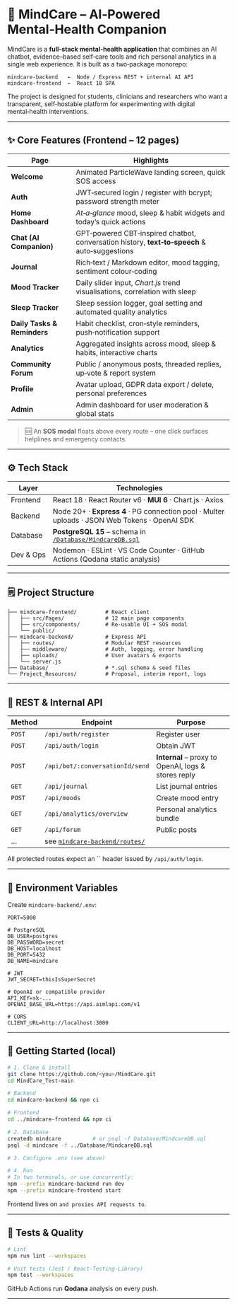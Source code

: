 # 🧠 MindCare – AI‑Powered Mental‑Health Companion

MindCare is a **full‑stack mental‑health application** that combines an AI chatbot, evidence–based self‑care tools and rich personal analytics in a single web experience.
It is built as a two‑package monorepo:

```
mindcare-backend   ←  Node / Express REST + internal AI API  
mindcare-frontend  ←  React 18 SPA  
```

The project is designed for students, clinicians and researchers who want a transparent, self‑hostable platform for experimenting with digital mental‑health interventions.

---

## ✨ Core Features (Frontend – 12 pages)

| Page                        | Highlights                                                                                    |
| --------------------------- | --------------------------------------------------------------------------------------------- |
| **Welcome**                 | Animated ParticleWave landing screen, quick SOS access                                        |
| **Auth**                    | JWT‑secured login / register with bcrypt; password strength meter                             |
| **Home Dashboard**          | *At‑a‑glance* mood, sleep & habit widgets and today’s quick actions                           |
| **Chat (AI Companion)**     | GPT‑powered CBT‑inspired chatbot, conversation history, **text‑to‑speech** & auto‑suggestions |
| **Journal**                 | Rich‑text / Markdown editor, mood tagging, sentiment colour‑coding                            |
| **Mood Tracker**            | Daily slider input, *Chart.js* trend visualisations, correlation with sleep                   |
| **Sleep Tracker**           | Sleep session logger, goal setting and automated quality analytics                            |
| **Daily Tasks & Reminders** | Habit checklist, cron‑style reminders, push‑notification support                              |
| **Analytics**               | Aggregated insights across mood, sleep & habits, interactive charts                           |
| **Community Forum**         | Public / anonymous posts, threaded replies, up‑vote & report system                           |
| **Profile**                 | Avatar upload, GDPR data export / delete, personal preferences                                |
| **Admin**                   | Admin dashboard for user moderation & global stats                                            |

> 🆘 An **SOS modal** floats above every route – one click surfaces helplines and emergency contacts.

---

## ⚙️  Tech Stack

| Layer     | Technologies                                                                                  |
| --------- | --------------------------------------------------------------------------------------------- |
| Frontend  | React 18 · React Router v6 · **MUI 6** · Chart.js · Axios                                     |
| Backend   | Node 20+ · **Express 4** · PG connection pool · Multer uploads · JSON Web Tokens · OpenAI SDK |
| Database  | **PostgreSQL 15** – schema in [`/Database/MindcareDB.sql`](Database/)                         |
| Dev & Ops | Nodemon · ESLint · VS Code Counter · GitHub Actions (Qodana static analysis)                  |

---

## 🗒️ Project Structure

```
├── mindcare-frontend/         # React client
│   ├── src/Pages/             # 12 main page components
│   ├── src/components/        # Re‑usable UI + SOS modal
│   └── public/
├── mindcare-backend/          # Express API
│   ├── routes/                # Modular REST resources
│   ├── middleware/            # Auth, logging, error handling
│   ├── uploads/               # User avatars & exports
│   └── server.js
├── Database/                  # *.sql schema & seed files
└── Project_Resources/         # Proposal, interim report, logs
```

---

## 🔌 REST & Internal API

| Method | Endpoint                                                  | Purpose                                             |
| ------ | --------------------------------------------------------- | --------------------------------------------------- |
| `POST` | `/api/auth/register`                                      | Register user                                       |
| `POST` | `/api/auth/login`                                         | Obtain JWT                                          |
| `POST` | `/api/bot/:conversationId/send`                           | **Internal** – proxy to OpenAI, logs & stores reply |
| `GET`  | `/api/journal`                                            | List journal entries                                |
| `POST` | `/api/moods`                                              | Create mood entry                                   |
| `GET`  | `/api/analytics/overview`                                 | Personal analytics bundle                           |
| `GET`  | `/api/forum`                                              | Public posts                                        |
| …      | see [`mindcare-backend/routes/`](mindcare-backend/routes) |                                                     |

All protected routes expect an \`\` header issued by `/api/auth/login`.

---

## 🔑 Environment Variables

Create `mindcare-backend/.env`:

```dotenv
PORT=5000

# PostgreSQL
DB_USER=postgres
DB_PASSWORD=secret
DB_HOST=localhost
DB_PORT=5432
DB_NAME=mindcare

# JWT
JWT_SECRET=thisIsSuperSecret

# OpenAI or compatible provider
API_KEY=sk-...
OPENAI_BASE_URL=https://api.aimlapi.com/v1

# CORS
CLIENT_URL=http://localhost:3000
```

---

## 🚀 Getting Started (local)

```bash
# 1. Clone & install
git clone https://github.com/<you>/MindCare.git
cd MindCare_Test-main

# Backend
cd mindcare-backend && npm ci

# Frontend
cd ../mindcare-frontend && npm ci

# 2. Database
createdb mindcare          # or psql -f Database/MindcareDB.sql
psql -d mindcare -f ../Database/MindcareDB.sql

# 3. Configure .env (see above)

# 4. Run
# In two terminals, or use concurrently:
npm --prefix mindcare-backend run dev
npm --prefix mindcare-frontend start
```

Frontend lives on `and proxies API requests to`.

---

## 🧪 Tests & Quality

```bash
# Lint
npm run lint --workspaces

# Unit tests (Jest / React‑Testing‑Library)
npm test --workspaces
```

GitHub Actions run **Qodana** analysis on every push.

---

